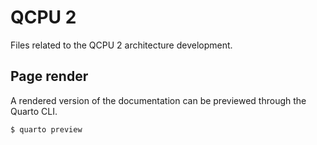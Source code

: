 
# QCPU 2

Files related to the QCPU 2 architecture development.

## Page render

A rendered version of the documentation can be previewed through the Quarto CLI.

```bash
$ quarto preview
```
